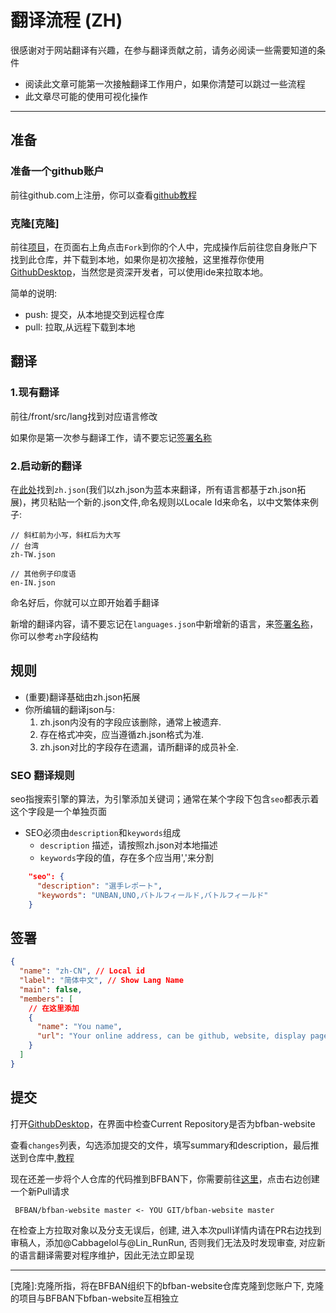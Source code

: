 # 翻译流程 (ZH)

很感谢对于网站翻译有兴趣，在参与翻译贡献之前，请务必阅读一些需要知道的条件

* 阅读此文章可能第一次接触翻译工作用户，如果你清楚可以跳过一些流程
* 此文章尽可能的使用可视化操作
----

## 准备

### 准备一个github账户
前往github.com上注册，你可以查看[github教程](https://docs.github.com/zh/get-started/signing-up-for-github/signing-up-for-a-new-github-account)

### 克隆[克隆]

前往[项目](https://github.com/BFBAN/bfban-website)，在页面右上角点击`Fork`到你的个人中，完成操作后前往您自身账户下找到此仓库，并下载到本地，如果你是初次接触，这里推荐你使用[GithubDesktop]，当然您是资深开发者，可以使用ide来拉取本地。

简单的说明:

- push: 提交，从本地提交到远程仓库
- pull: 拉取,从远程下载到本地


## 翻译

### 1.现有翻译

前往/front/src/lang找到对应语言修改

如果你是第一次参与翻译工作，请不要忘记[签署名称]

### 2.启动新的翻译

在[此处](/front/src/lang/zh_CN.json)找到`zh.json`(我们以zh.json为蓝本来翻译，所有语言都基于zh.json拓展)，拷贝粘贴一个新的.json文件,命名规则以Locale Id来命名，以中文繁体来例子:

```
// 斜杠前为小写，斜杠后为大写
// 台湾
zh-TW.json

// 其他例子印度语
en-IN.json
```

命名好后，你就可以立即开始着手翻译

新增的翻译内容，请不要忘记在`languages.json`中新增新的语言，来[签署名称]，你可以参考`zh`字段结构

## 规则

- (重要)翻译基础由zh.json拓展
- 你所编辑的翻译json与:
  1. zh.json内没有的字段应该删除，通常上被遗弃.
  2. 存在格式冲突，应当遵循zh.json格式为准.
  3. zh.json对比的字段存在遗漏，请所翻译的成员补全.

### SEO 翻译规则

seo指搜索引擎的算法，为引擎添加关键词；通常在某个字段下包含`seo`都表示着这个字段是一个单独页面

- SEO必须由`description`和`keywords`组成
  - `description` 描述，请按照zh.json对本地描述
  - `keywords`字段的值，存在多个应当用','来分割

```json
    "seo": {
      "description": "選手レポート",
      "keywords": "UNBAN,UNO,バトルフィールド,バトルフィールド"
    }
```

## 签署

```json
{
  "name": "zh-CN", // Local id
  "label": "简体中文", // Show Lang Name
  "main": false,
  "members": [
    // 在这里添加
    {
      "name": "You name",
      "url": "Your online address, can be github, website, display page"
    }
  ]
}
```

## 提交

打开[GithubDesktop]，在界面中检查Current Repository是否为bfban-website

查看`changes`列表，勾选添加提交的文件，填写summary和description，最后推送到仓库中,[教程](https://docs.github.com/zh/desktop/contributing-and-collaborating-using-github-desktop/making-changes-in-a-branch/pushing-changes-to-github)

现在还差一步将个人仓库的代码推到BFBAN下，你需要前往[这里](https://github.com/BFBAN/bfban-website/pulls)，点击右边创建一个新Pull请求

```
 BFBAN/bfban-website master <- YOU GIT/bfban-website master
```

在检查上方拉取对象以及分支无误后，创建, 进入本次pull详情内请在PR右边找到审稿人，添加@Cabbagelol与@Lin_RunRun, 否则我们无法及时发现审查, 对应新的语言翻译需要对程序维护，因此无法立即呈现

----

[克隆]:克隆所指，将在BFBAN组织下的bfban-website仓库克隆到您账户下, 克隆的项目与BFBAN下bfban-website互相独立

[签署名称]:前往[/front/public/config/languages.json](languages.json)中找到对应语言下添加`members`内容
[GithubDesktop]:https://docs.github.com/zh/get-started/using-github/github-desktop
